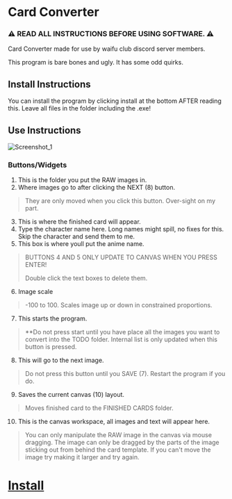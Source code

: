 # Card Converter

### :warning: READ ALL INSTRUCTIONS BEFORE USING SOFTWARE. :warning: ###

Card Converter made for use by waifu club discord server members.

This program is bare bones and ugly. It has some odd quirks.

## Install Instructions

You can install the program by clicking install at the bottom AFTER reading this. Leave all files in the folder including the .exe!

## Use Instructions

![Screenshot_1](https://user-images.githubusercontent.com/60150831/205425717-8dd97a7e-b74a-4ed2-886b-e5f174863f50.png)

### Buttons/Widgets
1. This is the folder you put the RAW images in.
2. Where images go to after clicking the NEXT (8) button. 

>They are only moved when you click this button. Over-sight on my part.

3. This is where the finished card will appear.
4. Type the character name here. Long names might spill, no fixes for this. Skip the character and send them to me.
5. This box is where youll put the anime name.

>BUTTONS 4 AND 5 ONLY UPDATE TO CANVAS WHEN YOU PRESS ENTER!
>
>Double click the text boxes to delete them.

6. Image scale

> -100 to 100. Scales image up or down in constrained proportions.

7. This starts the program.

> **Do not press start until you have place all the images you want to convert into the TODO folder. Internal list is only updated when this button is pressed.

8. This will go to the next image.

> Do not press this button until you SAVE (7). Restart the program if you do.

9. Saves the current canvas (10) layout.

> Moves finished card to the FINISHED CARDS folder.

10. This is the canvas workspace, all images and text will appear here.

> You can only manipulate the RAW image in the canvas via mouse dragging. The image can only be dragged by the parts of the image sticking out from behind the card template. If you can't move the image try making it larger and try again.

# [Install](https://github.com/rabalais/card_converter/archive/refs/heads/main.zip)
